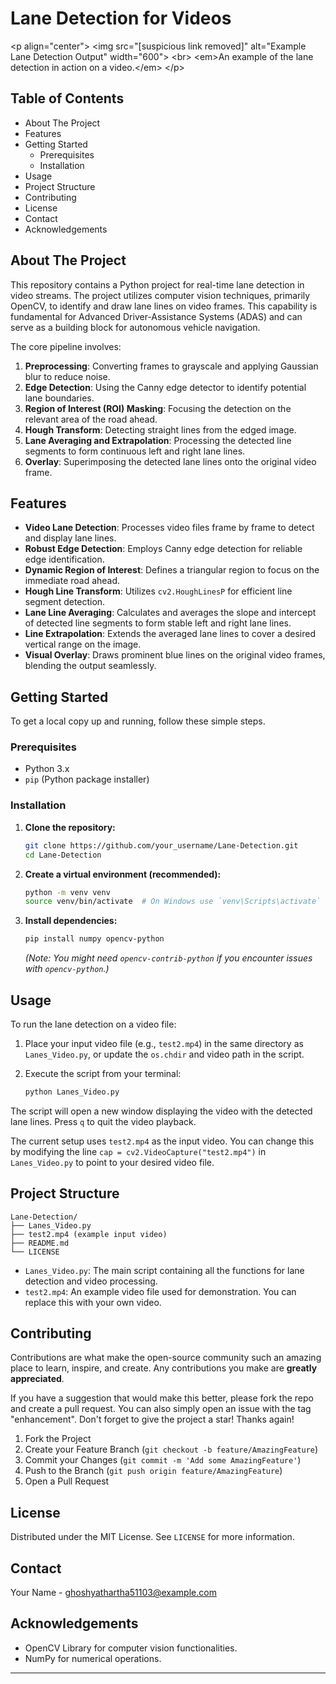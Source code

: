 # Lane Detection for Videos

\<p align="center"\>
\<img src="[suspicious link removed]" alt="Example Lane Detection Output" width="600"\>
\<br\>
\<em\>An example of the lane detection in action on a video.\</em\>
\</p\>

## Table of Contents

  - About The Project
  - Features
  - Getting Started
      - Prerequisites
      - Installation
  - Usage
  - Project Structure
  - Contributing
  - License
  - Contact
  - Acknowledgements

## About The Project

This repository contains a Python project for real-time lane detection in video streams. The project utilizes computer vision techniques, primarily OpenCV, to identify and draw lane lines on video frames. This capability is fundamental for Advanced Driver-Assistance Systems (ADAS) and can serve as a building block for autonomous vehicle navigation.

The core pipeline involves:

1.  **Preprocessing**: Converting frames to grayscale and applying Gaussian blur to reduce noise.
2.  **Edge Detection**: Using the Canny edge detector to identify potential lane boundaries.
3.  **Region of Interest (ROI) Masking**: Focusing the detection on the relevant area of the road ahead.
4.  **Hough Transform**: Detecting straight lines from the edged image.
5.  **Lane Averaging and Extrapolation**: Processing the detected line segments to form continuous left and right lane lines.
6.  **Overlay**: Superimposing the detected lane lines onto the original video frame.

## Features

  * **Video Lane Detection**: Processes video files frame by frame to detect and display lane lines.
  * **Robust Edge Detection**: Employs Canny edge detection for reliable edge identification.
  * **Dynamic Region of Interest**: Defines a triangular region to focus on the immediate road ahead.
  * **Hough Line Transform**: Utilizes `cv2.HoughLinesP` for efficient line segment detection.
  * **Lane Line Averaging**: Calculates and averages the slope and intercept of detected line segments to form stable left and right lane lines.
  * **Line Extrapolation**: Extends the averaged lane lines to cover a desired vertical range on the image.
  * **Visual Overlay**: Draws prominent blue lines on the original video frames, blending the output seamlessly.

## Getting Started

To get a local copy up and running, follow these simple steps.

### Prerequisites

  * Python 3.x
  * `pip` (Python package installer)

### Installation

1.  **Clone the repository:**
    ```bash
    git clone https://github.com/your_username/Lane-Detection.git
    cd Lane-Detection
    ```
2.  **Create a virtual environment (recommended):**
    ```bash
    python -m venv venv
    source venv/bin/activate  # On Windows use `venv\Scripts\activate`
    ```
3.  **Install dependencies:**
    ```bash
    pip install numpy opencv-python
    ```
    *(Note: You might need `opencv-contrib-python` if you encounter issues with `opencv-python`.)*

## Usage

To run the lane detection on a video file:

1.  Place your input video file (e.g., `test2.mp4`) in the same directory as `Lanes_Video.py`, or update the `os.chdir` and video path in the script.

2.  Execute the script from your terminal:

    ```bash
    python Lanes_Video.py
    ```

The script will open a new window displaying the video with the detected lane lines. Press `q` to quit the video playback.

The current setup uses `test2.mp4` as the input video. You can change this by modifying the line `cap = cv2.VideoCapture("test2.mp4")` in `Lanes_Video.py` to point to your desired video file.

## Project Structure

```
Lane-Detection/
├── Lanes_Video.py
├── test2.mp4 (example input video)
├── README.md
└── LICENSE
```

  * `Lanes_Video.py`: The main script containing all the functions for lane detection and video processing.
  * `test2.mp4`: An example video file used for demonstration. You can replace this with your own video.

## Contributing

Contributions are what make the open-source community such an amazing place to learn, inspire, and create. Any contributions you make are **greatly appreciated**.

If you have a suggestion that would make this better, please fork the repo and create a pull request. You can also simply open an issue with the tag "enhancement".
Don't forget to give the project a star\! Thanks again\!

1.  Fork the Project
2.  Create your Feature Branch (`git checkout -b feature/AmazingFeature`)
3.  Commit your Changes (`git commit -m 'Add some AmazingFeature'`)
4.  Push to the Branch (`git push origin feature/AmazingFeature`)
5.  Open a Pull Request

## License

Distributed under the MIT License. See `LICENSE` for more information.

## Contact

Your Name - [ghoshyathartha51103@example.com](mailto:ghoshyathartha51103@gmail.com)

## Acknowledgements

  * OpenCV Library for computer vision functionalities.
  * NumPy for numerical operations.

-----
